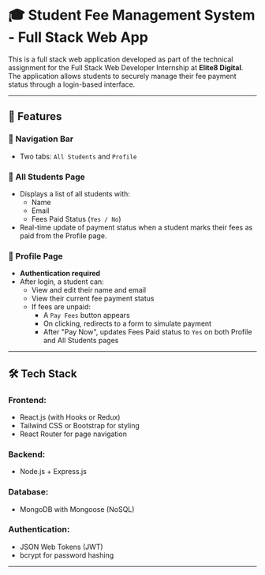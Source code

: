 # 🎓 Student Fee Management System - Full Stack Web App

This is a full stack web application developed as part of the technical assignment for the Full Stack Web Developer Internship at **Elite8 Digital**. The application allows students to securely manage their fee payment status through a login-based interface.

---

## 🚀 Features

### 🔗 Navigation Bar
- Two tabs: `All Students` and `Profile`

### 👥 All Students Page
- Displays a list of all students with:
  - Name
  - Email
  - Fees Paid Status (`Yes / No`)
- Real-time update of payment status when a student marks their fees as paid from the Profile page.

### 👤 Profile Page
- **Authentication required**
- After login, a student can:
  - View and edit their name and email
  - View their current fee payment status
  - If fees are unpaid:
    - A `Pay Fees` button appears
    - On clicking, redirects to a form to simulate payment
    - After "Pay Now", updates Fees Paid status to `Yes` on both Profile and All Students pages

---

## 🛠️ Tech Stack

### Frontend:
- React.js (with Hooks or Redux)
- Tailwind CSS or Bootstrap for styling
- React Router for page navigation

### Backend:
- Node.js + Express.js

### Database:
- MongoDB with Mongoose (NoSQL)

### Authentication:
- JSON Web Tokens (JWT)
- bcrypt for password hashing

---
